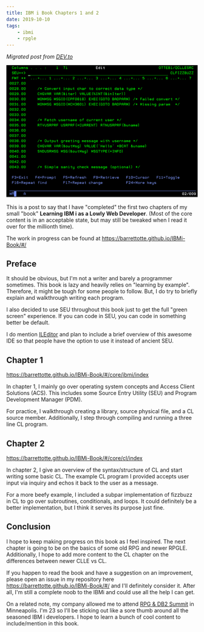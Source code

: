 ```yaml
---
title: IBM i Book Chapters 1 and 2
date: 2019-10-10
tags:
    - ibmi
    - rpgle
---
```


*Migrated post from [DEV.to](https://dev.to/barrettotte/ibmi-book-chapters-1-and-2-40ij)*

![header.png](header.png)

This is a post to say that I have "completed" the first two chapters of my small "book" **Learning IBM i as a Lowly Web Developer**. (Most of the core content is in an acceptable state, but may still be tweaked when I read it over for the millionth time).

The work in progress can be found at https://barrettotte.github.io/IBMi-Book/#/

## Preface

It should be obvious, but I'm not a writer and barely a programmer sometimes.
This book is lazy and heavily relies on "learning by example". Therefore, it might be tough for some people to follow. But, I do try to briefly explain and walkthrough writing each program.

I also decided to use SEU throughout this book just to get the full "green screen" experience. If you can code in SEU, you can code in something better be default.

I do mention [ILEditor](https://github.com/worksofbarry/ILEditor) and plan to include a brief overview of this awesome IDE so that people have the option to use it instead of ancient SEU.

## Chapter 1

https://barrettotte.github.io/IBMi-Book/#/core/ibmi/index

In chapter 1, I mainly go over operating system concepts and Access Client Solutions (ACS). This includes some Source Entry Utility (SEU) and Program Development Manager (PDM).

For practice, I walkthrough creating a library, source physical file, and a CL source member. Additionally, I step through compiling and running a three line CL program.

## Chapter 2

https://barrettotte.github.io/IBMi-Book/#/core/cl/index

In chapter 2, I give an overview of the syntax/structure of CL and start writing some basic CL. The example CL program I provided accepts user input via inquiry and echos it back to the user as a message.

For a more beefy example, I included a subpar implementation of fizzbuzz in CL to go over subroutines, conditionals, and loops. It could definitely be a better implementation, but I think it serves its purpose just fine.

## Conclusion

I hope to keep making progress on this book as I feel inspired. The next chapter is going to be on the basics of some old RPG and newer RPGLE. Additionally, I hope to add more content to the CL chapter on the differences between newer CLLE vs CL.

If you happen to read the book and have a suggestion on an improvement, please open an issue in my repository here https://barrettotte.github.io/IBMi-Book/#/ and I'll definitely consider it. After all, I'm still a complete noob to the IBMi and could use all the help I can get.

On a related note, my company allowed me to attend [RPG & DB2 Summit](https://www.systemideveloper.com/summit/conferences.html) in Minneapolis. I'm 23 so I'll be sticking out like a sore thumb around all the seasoned IBM i developers. I hope to learn a bunch of cool content to include/mention in this book.